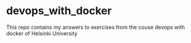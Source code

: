 # devops_with_docker
This repo contains my answers to exercises from the couse devops with docker of Helsinki University
